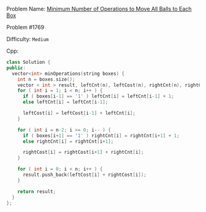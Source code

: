 Problem Name: [Minimum Number of Operations to Move All Balls to Each Box](https://leetcode.com/problems/minimum-number-of-operations-to-move-all-balls-to-each-box/description/)

Problem #1769

Difficulty: `Medium`

Cpp:

```cpp
class Solution {
public:
  vector<int> minOperations(string boxes) {
    int n = boxes.size();
    vector < int > result, leftCnt(n), leftCost(n), rightCnt(n), rightCost(n);
    for ( int i = 1; i < n; i++ ) {
      if ( boxes[i-1] == '1' ) leftCnt[i] = leftCnt[i-1] + 1;
      else leftCnt[i] = leftCnt[i-1];

      leftCost[i] = leftCost[i-1] + leftCnt[i];
    }

    for ( int i = n-2; i >= 0; i-- ) {
      if ( boxes[i+1] == '1' ) rightCnt[i] = rightCnt[i+1] + 1;
      else rightCnt[i] = rightCnt[i+1];

      rightCost[i] = rightCost[i+1] + rightCnt[i];
    }

    for ( int i = 0; i < n; i++ ) {
      result.push_back(leftCost[i] + rightCost[i]);
    }

    return result;
  }
};
```
